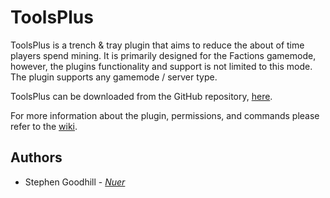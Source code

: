 # ToolsPlus
ToolsPlus is a trench & tray plugin that aims to reduce the about of time players spend mining. It is primarily designed for the Factions gamemode, however, the plugins functionality and support is not limited to this mode. The plugin supports any gamemode / server type.

ToolsPlus can be downloaded from the GitHub repository, [here](https://github.com/nbdSteve/NTools/blob/master/target/ToolsPlus-0.3.7.jar).

For more information about the plugin, permissions, and commands please refer to the [wiki](https://github.com/nbdSteve/NTools/wiki).

## Authors
* Stephen Goodhill - *[Nuer](https://nuer.dev)*
